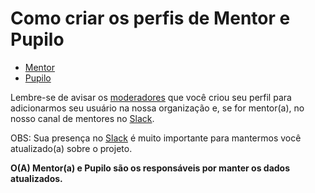# Como criar os perfis de Mentor e Pupilo

- [Mentor](/helpers/CREATE_MENTOR_PROFILE.md)
- [Pupilo](/helpers/CREATE_PUPIL_PROFILE.md)

Lembre-se de avisar os [moderadores](/MODERATORS.md) que você criou seu perfil para adicionarmos seu usuário na nossa organização e, se for mentor(a), no nosso canal de mentores no [Slack](https://ctgroups.herokuapp.com/).

OBS: Sua presença no [Slack](https://ctgroups.herokuapp.com/) é muito importante para mantermos você atualizado(a) sobre o projeto.

**O(A) Mentor(a) e Pupilo são os responsáveis por manter os dados atualizados.**

